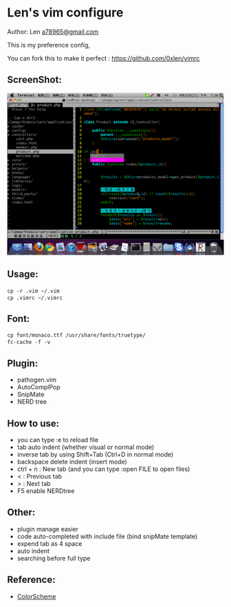 Len's vim configure
===================
Author: Len <a78965@gmail.com>

This is my preference config,

You can fork this to make it perfect : <https://github.com/0xlen/vimrc>

ScreenShot:
-----------

[![Screenshot](https://github.com/0xlen/vimrc/raw/master/doc/Screenshot.png)](https://github.com/0xlen/vimrc/raw/master/doc/Screenshot.png)

Usage:
-------

    cp -r .vim ~/.vim
    cp .vimrc ~/.vimrc

Font:
-----

    cp font/monaco.ttf /usr/share/fonts/truetype/
    fc-cache -f -v

Plugin:
-------

- pathogen.vim
- AutoComplPop
- SnipMate
- NERD tree

How to use:
-----------

- you can type :e to reload file
- tab auto indent (whether visual or normal mode)
- inverse tab by using Shift+Tab (Ctrl+D in normal mode)
- backspace delete indent (insert mode)
- ctrl + n : New tab (and you can type :open FILE to open files)
- < : Previous tab
- \> : Next tab
- F5 enable NERDtree

Other:
-------
- plugin manage easier
- code auto-completed with include file (bind snipMate template)
- expend tab as 4 space
- auto indent
- searching before full type

Reference:
----------

- [ColorScheme](http://code.google.com/p/vimcolorschemetest)
